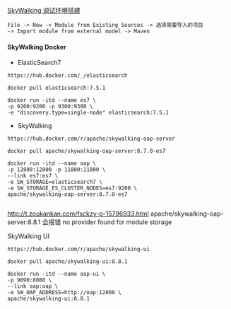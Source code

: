 [SkyWalking 调试环境搭建](https://www.jianshu.com/p/01b72a09444b)
```text
File -> New -> Module from Existing Sources -> 选择需要导入的项目
-> Import module from external model -> Maven
```
#### SkyWalking Docker
- ElasticSearch7
```shell
https://hub.docker.com/_/elasticsearch

docker pull elasticsearch:7.5.1

docker run -itd --name es7 \
-p 9200:9200 -p 9300:9300 \
-e "discovery.type=single-node" elasticsearch:7.5.1
```

- SkyWalking
```shell
https://hub.docker.com/r/apache/skywalking-oap-server

docker pull apache/skywalking-oap-server:8.7.0-es7

docker run -itd --name oap \
-p 12800:12800 -p 11800:11800 \
--link es7:es7 \
-e SW_STORAGE=elasticsearch7 \
-e SW_STORAGE_ES_CLUSTER_NODES=es7:9200 \
apache/skywalking-oap-server:8.7.0-es7


```
http://t.zoukankan.com/fsckzy-p-15796933.html
apache/skywalking-oap-server:8.8.1
会报错 no provider found for module storage

SkyWalking UI
```shell
https://hub.docker.com/r/apache/skywalking-ui

docker pull apache/skywalking-ui:8.8.1

docker run -itd --name oap-ui \
-p 9090:8080 \
--link oap:oap \
-e SW_OAP_ADDRESS=http://oap:12800 \
apache/skywalking-ui:8.8.1

```


